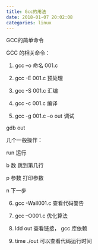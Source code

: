 ```yaml
---
title: Gcc的用法
date: 2018-01-07 20:02:08
categories: linux
---
```

GCC的简单命令

GCC  的相关命令：

1)  gcc –o  命名  001.c

2)  gcc -E 001.c  预处理

3)  gcc -S 001.c  汇编

4)  gcc -c 001.c  编译

5)  gcc -g 001.c –o out  调试

gdb out

几个一般操作：

run  运行

b  数  跳到第几行

p  参数  打印参数

n  下一<!-- more -->步

6)  gcc -Wall001.c  查看代码警告

7)  gcc –O001.c  优化算法

8)  ldd out  查看链接，  gcc  库依赖

9)  time ./out  可以查看代码运行时间

